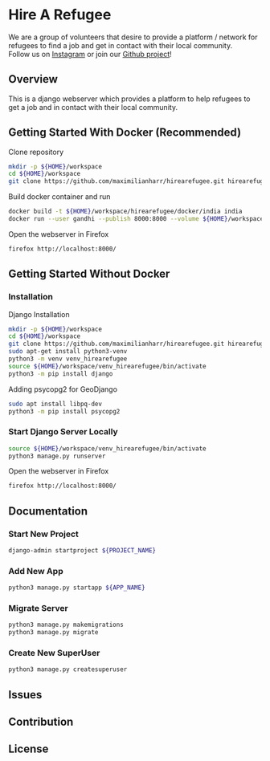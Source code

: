 # Hire A Refugee
We are a group of volunteers that desire to provide a platform / network for refugees to find a job and get in contact with their local community.  
Follow us on [Instagram](https://www.instagram.com/hirearefugee/) or join our [Github project](https://github.com/maximilianharr/hirearefugee)!  

## Overview
This is a django webserver which provides a platform to help refugees to get a job and in contact with their local community.  

## Getting Started With Docker (Recommended)
Clone repository
```bash
mkdir -p ${HOME}/workspace
cd ${HOME}/workspace
git clone https://github.com/maximilianharr/hirearefugee.git hirearefugee
```

Build docker container and run
```bash
docker build -t ${HOME}/workspace/hirearefugee/docker/india india
docker run --user gandhi --publish 8000:8000 --volume ${HOME}/workspace:/home/gandhi/workspace -h india -it hirearefugee/india bash
```

Open the webserver in Firefox
```bash
firefox http://localhost:8000/
```

## Getting Started Without Docker

### Installation
Django Installation
```bash
mkdir -p ${HOME}/workspace
cd ${HOME}/workspace
git clone https://github.com/maximilianharr/hirearefugee.git hirearefugee
sudo apt-get install python3-venv
python3 -m venv venv_hirearefugee
source ${HOME}/workspace/venv_hirearefugee/bin/activate
python3 -m pip install django
```

Adding psycopg2 for GeoDjango
```bash
sudo apt install libpq-dev
python3 -m pip install psycopg2
```

### Start Django Server Locally
```bash
source ${HOME}/workspace/venv_hirearefugee/bin/activate
python3 manage.py runserver
```

Open the webserver in Firefox  
```bash
firefox http://localhost:8000/
```

## Documentation

### Start New Project
```bash
django-admin startproject ${PROJECT_NAME}
```

### Add New App
```bash
python3 manage.py startapp ${APP_NAME}
```

### Migrate Server
```bash
python3 manage.py makemigrations
python3 manage.py migrate
```

### Create New SuperUser
```bash
python3 manage.py createsuperuser
```

## Issues

## Contribution

## License